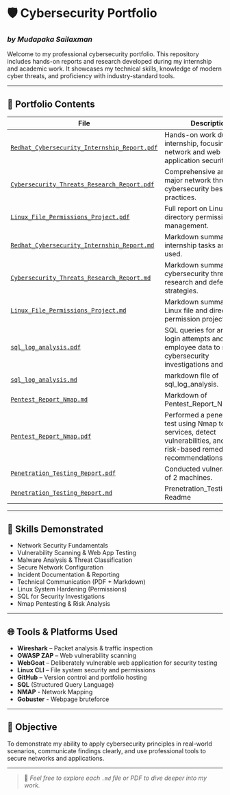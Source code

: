 # 🛡️ Cybersecurity Portfolio  
### _by Mudapaka Sailaxman_

Welcome to my professional cybersecurity portfolio. This repository includes hands-on reports and research developed during my internship and academic work. It showcases my technical skills, knowledge of modern cyber threats, and proficiency with industry-standard tools.

---

## 📁 Portfolio Contents

| File | Description |
|------|-------------|
| [`Redhat_Cybersecurity_Internship_Report.pdf`](./Redhat_Cybersecurity_Internship_Report.pdf) | Hands-on work during my internship, focusing on network and web application security. |
| [`Cybersecurity_Threats_Research_Report.pdf`](./Cybersecurity_Threats_Research_Report.pdf) | Comprehensive analysis of major network threats and cybersecurity best practices. |
| [`Linux_File_Permissions_Project.pdf`](./Linux_File_Permissions_Project.pdf) | Full report on Linux file and directory permission management. |
| [`Redhat_Cybersecurity_Internship_Report.md`](./Redhat_Cybersecurity_Internship_Report.md) | Markdown summary of the internship tasks and tools used. |
| [`Cybersecurity_Threats_Research_Report.md`](./Cybersecurity_Threats_Research_Report.md) | Markdown summary of cybersecurity threat research and defensive strategies. |
| [`Linux_File_Permissions_Project.md`](./Linux_File_Permissions_Project.md) | Markdown summary of Linux file and directory permission project. |
| [`sql_log_analysis.pdf`](./sql_log_analysis.pdf) | SQL queries for analyzing login attempts and employee data to support cybersecurity investigations and updates. |
| [`sql_log_analysis.md`](./sql_log_analysis.md) | markdown file of sql_log_analysis. |
| [`Pentest_Report_Nmap.md`](./Pentest_Report_Nmap.md) | Markdown of Pentest_Report_Nmap. |
| [`Pentest_Report_Nmap.pdf`](./Pentest_Report_Nmap.pdf) | Performed a penetration test using Nmap to discover services, detect vulnerabilities, and provide risk-based remediation recommendations. |
| [`Penetration_Testing_Report.pdf`](./Penetration_Testing_Report.pdf) | Conducted vulnerability test of 2 machines. |
| [`Penetration_Testing_Report.md`](./Penetration_Testing_Report.md) | Prenetration_Testing_Report Readme |
 
---

## 🧠 Skills Demonstrated

- Network Security Fundamentals
- Vulnerability Scanning & Web App Testing
- Malware Analysis & Threat Classification
- Secure Network Configuration
- Incident Documentation & Reporting
- Technical Communication (PDF + Markdown)
- Linux System Hardening (Permissions)
- SQL for Security Investigations
- Nmap Pentesting & Risk Analysis
---

## 🌐 Tools & Platforms Used

- **Wireshark** – Packet analysis & traffic inspection  
- **OWASP ZAP** – Web vulnerability scanning  
- **WebGoat** – Deliberately vulnerable web application for security testing  
- **Linux CLI** – File system security and permissions  
- **GitHub** – Version control and portfolio hosting
- **SQL** (Structured Query Language)
- **NMAP** - Network Mapping
- **Gobuster** - Webpage bruteforce
---

## 🎯 Objective

To demonstrate my ability to apply cybersecurity principles in real-world scenarios, communicate findings clearly, and use professional tools to secure networks and applications.

---

> 📝 _Feel free to explore each `.md` file or PDF to dive deeper into my work._
